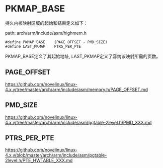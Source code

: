 PKMAP_BASE
========================================

持久内核映射区域的起始和结束定义如下：

path: arch/arm/include/asm/highmem.h
```
#define PKMAP_BASE    (PAGE_OFFSET - PMD_SIZE)
#define LAST_PKMAP    PTRS_PER_PTE
```

PKMAP_BASE定义了其起始地址, LAST_PKMAP定义了容纳该映射所需的页数。

PAGE_OFFSET
----------------------------------------

https://github.com/novelinux/linux-4.x.y/tree/master/arch/arm/include/asm/memory.h/PAGE_OFFSET.md

PMD_SIZE
----------------------------------------

https://github.com/novelinux/linux-4.x.y/tree/master/arch/arm/include/asm/pgtable-2level.h/PMD_XXX.md

PTRS_PER_PTE
----------------------------------------

https://github.com/novelinux/linux-4.x.y/blob/master/arch/arm/include/asm/pgtable-2level.h/PTE_HWTABLE_XXX.md
